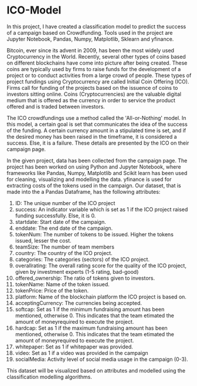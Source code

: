 # ICO-Model
In this project, I have created a classification model to predict the success of a campaign based on Crowdfunding. Tools used in the project are Jupyter Notebook, Pandas, Numpy, Matplotlib, Sklearn and yfinance. 

Bitcoin, ever since its advent in 2009, has been the most widely used Cryptocurrency in the World. Recently, several other types of coins based on different blockchains have come into picture after being created. These coins are typically used by firms to raise funds for the development of a project or to conduct activities from a large crowd of people. These types of project fundings using Cryptocurrency are called Initial Coin Offering (ICO). Firms call for funding of the projects based on the issuence of coins to investors sitting online. Coins (Cryptocurrencies) are the valuable digital medium that is offered as the currency in order to service the product offered and is traded between investors.

The ICO crowdfundings use a method called the 'All-or-Nothing' model. In this model, a certain goal is set that communicates the idea of the success of the funding. A certain currency amount in a stipulated time is set, and if the desired money has been raised in the timeframe, it is considered a success. Else, it is a failure. These details are presented by the ICO on their campaign page.

In the given project, data has been collected from the campaign page. The project has been worked on using Python and Jupyter Notebook, where frameworks like Pandas, Numpy, Matplotlib and Scikit learn has been used for cleaning, visualizing and modelling the data. yfinance is used for extracting costs of the tokens used in the campaign. Our dataset, that is made into the a Pandas Dataframe, has the following attributes:

1. ID: The unique number of the ICO project
2. success: An indicator variable which is set as 1 if the ICO project raised funding successfully. Else, it is 0.
3. startdate: Start date of the campaign.
4. enddate: The end date of the campaign.
5. tokenNum: The number of tokens to be issued. Higher the tokens issued, lesser the cost.
6. teamSize: The number of team members
7. country: The country of the ICO project.
8. categories: The categories (sectors) of the ICO project.
9. overallrating: The overall rating score for the quality of the ICO project, given by investment experts (1-5 rating, bad-good)
10. offered_ownership: The ratio of tokens given to investors.
11. tokenName: Name of the token issued.
12. tokenPrice: Price of the token.
13. platform: Name of the blockchain platform the ICO project is based on.
14. acceptingCurrency: The currencies being accepted.
15. softcap: Set as 1 if the minimum fundraising amount has been mentioned, otherwise 0. This indicates that the team etimated the amount of moneyrequired to execute the project.
16. hardcap: Set as 1 if the maximum fundraising amount has been mentioned, otherwise 0. This indicates that the team etimated the amount of moneyrequired to execute the project.
17. whitepaper: Set as 1 if whitepaper was provided.
18. video: Set as 1 if a video was provided in the campaign
19. socialMedia: Activity level of social media usage in the campaign (0-3).

This dataset will be visualized based on attributes and modelled using the classification modelling algorithms.
